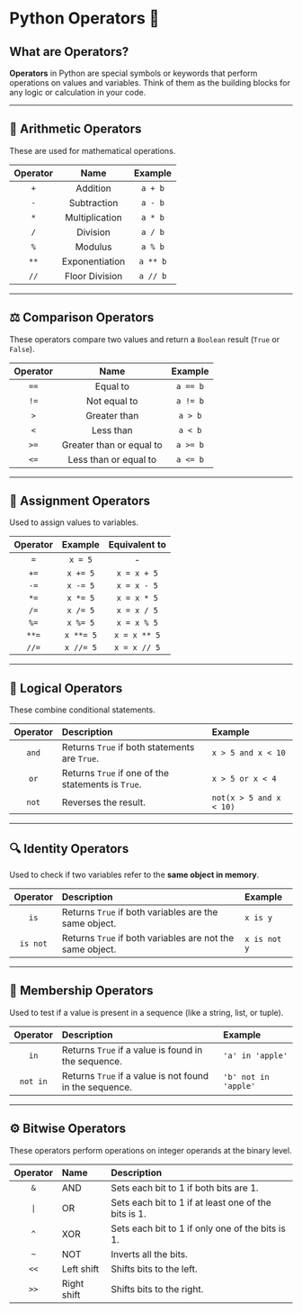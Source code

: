 # Python Operators 🐍

## What are Operators?

**Operators** in Python are special symbols or keywords that perform operations on values and variables. Think of them as the building blocks for any logic or calculation in your code.

---

## 🔢 Arithmetic Operators

These are used for mathematical operations.

| Operator | Name | Example |
| :---: | :---: | :---: |
| `+` | Addition | `a + b` |
| `-` | Subtraction | `a - b` |
| `*` | Multiplication | `a * b` |
| `/` | Division | `a / b` |
| `%` | Modulus | `a % b` |
| `**` | Exponentiation | `a ** b` |
| `//` | Floor Division | `a // b` |

---

## ⚖️ Comparison Operators

These operators compare two values and return a `Boolean` result (`True` or `False`).

| Operator | Name | Example |
| :---: | :---: | :---: |
| `==` | Equal to | `a == b` |
| `!=` | Not equal to | `a != b` |
| `>` | Greater than | `a > b` |
| `<` | Less than | `a < b` |
| `>=` | Greater than or equal to | `a >= b` |
| `<=` | Less than or equal to | `a <= b` |

---

## 🎯 Assignment Operators

Used to assign values to variables.

| Operator | Example | Equivalent to |
| :---: | :---: | :---: |
| `=` | `x = 5` | - |
| `+=` | `x += 5` | `x = x + 5` |
| `-=` | `x -= 5` | `x = x - 5` |
| `*=` | `x *= 5` | `x = x * 5` |
| `/=` | `x /= 5` | `x = x / 5` |
| `%=` | `x %= 5` | `x = x % 5` |
| `**=` | `x **= 5` | `x = x ** 5` |
| `//=` | `x //= 5` | `x = x // 5` |

---

## 🧠 Logical Operators

These combine conditional statements.

| Operator | Description | Example |
| :---: | :--- | :--- |
| `and` | Returns `True` if both statements are `True`. | `x > 5 and x < 10` |
| `or` | Returns `True` if one of the statements is `True`. | `x > 5 or x < 4` |
| `not` | Reverses the result. | `not(x > 5 and x < 10)` |

---

## 🔍 Identity Operators

Used to check if two variables refer to the **same object in memory**.

| Operator | Description | Example |
| :---: | :--- | :--- |
| `is` | Returns `True` if both variables are the same object. | `x is y` |
| `is not` | Returns `True` if both variables are not the same object. | `x is not y` |

---

## 🙋 Membership Operators

Used to test if a value is present in a sequence (like a string, list, or tuple).

| Operator | Description | Example |
| :---: | :--- | :--- |
| `in` | Returns `True` if a value is found in the sequence. | `'a' in 'apple'` |
| `not in` | Returns `True` if a value is not found in the sequence. | `'b' not in 'apple'` |

---

## ⚙️ Bitwise Operators

These operators perform operations on integer operands at the binary level.

| Operator | Name | Description |
| :---: | :--- | :--- |
| `&` | AND | Sets each bit to 1 if both bits are 1. |
| `\|` | OR | Sets each bit to 1 if at least one of the bits is 1. |
| `^` | XOR | Sets each bit to 1 if only one of the bits is 1. |
| `~` | NOT | Inverts all the bits. |
| `<<` | Left shift | Shifts bits to the left. |
| `>>` | Right shift | Shifts bits to the right. |